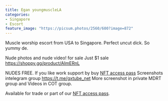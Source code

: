 ```yaml
---
title: Egan youngmuscleLA
categories:
- Singapore
- Escort
feature_image: "https://picsum.photos/2560/600?image=872"
---
```


Muscle worship escort from USA to Singapore. Perfect uncut dick. So yummy de.

<!-- more -->


Nude photos and nude video! for sale Just $1 sale https://shoppy.gg/product/AImERnL

NUDES FREE. If you like work support by buy [NFT access pass](https://opensea.io/collection/thevinylshacktastycollection?search%5BsortAscending%5D=true&search%5BsortBy%5D=PRICE&search%5Btoggles%5D%5B0%5D=BUY_NOW)
Screenshots intelegram group https://t.me/gxtube_net More screenshot in private MDRT group and Videos in COT group.

Available for trade or part of our [NFT access pass](https://opensea.io/collection/thevinylshacktastycollection?search%5BsortAscending%5D=true&search%5BsortBy%5D=PRICE&search%5Btoggles%5D%5B0%5D=BUY_NOW). 

